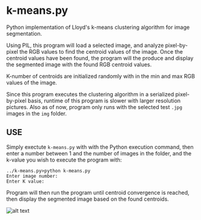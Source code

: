 # k-means.py
Python implementation of Lloyd's k-means clustering algorithm for image segmentation.

Using PIL, this program will load a selected image, and analyze pixel-by-pixel the RGB values to find the centroid values of the image. Once the centroid values have been found, the program will the produce and display the segmented image with the found RGB centroid values.

K-number of centroids are initialized randomly with in the min and max RGB values of the image.

Since this program executes the clustering algorithm in a serialized pixel-by-pixel basis, runtime of this program is slower with larger resolution pictures. Also as of now, program only runs with the selected test `.jpg` images in the `img` folder.

## USE

Simply exectute `k-means.py` with with the Python execution command, then enter a number between 1 and the number of images in the folder, and the k-value you wish to execute the program with:

```
../k-means.py>python k-means.py
Enter image number:
Enter K value:
```

Program will then run the program until centroid convergence is reached, then display the segmented image based on the found centroids.

![alt text](https://s4.postimg.org/77usarndp/k_means_image.png "k-means.py output image")